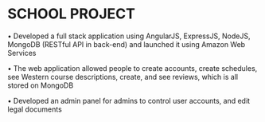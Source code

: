 # SCHOOL PROJECT
•	Developed a full stack application using AngularJS, ExpressJS, NodeJS, MongoDB (RESTful API in back-end) and launched it using Amazon Web Services

•	The web application allowed people to create accounts, create schedules, see Western course descriptions, create, and see reviews, which is all stored on MongoDB

•	Developed an admin panel for admins to control user accounts, and edit legal documents
